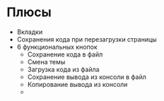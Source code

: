 # Плюсы
- Вкладки
- Сохранения кода при перезагрузки страницы
- 6 функциональных кнопок
	- Сохранение кода в файл
	- Смена темы
	- Загрузка кода из файла
	- Сохранение вывода из консоли в файл
	- Копирование вывода из консоли
	- 